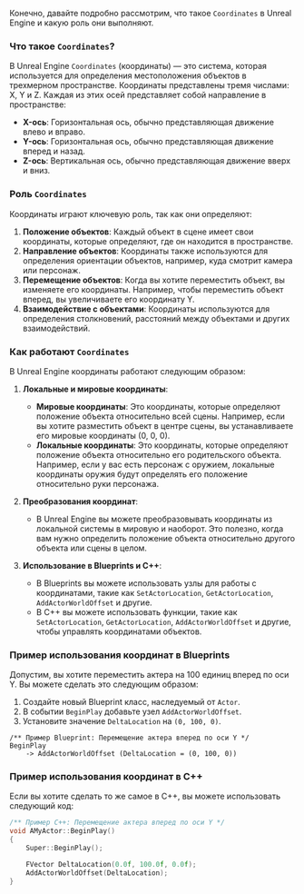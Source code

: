 Конечно, давайте подробно рассмотрим, что такое `Coordinates` в Unreal Engine и какую роль они выполняют.

### Что такое `Coordinates`?

В Unreal Engine `Coordinates` (координаты) — это система, которая используется для определения местоположения объектов в трехмерном пространстве. Координаты представлены тремя числами: X, Y и Z. Каждая из этих осей представляет собой направление в пространстве:

- **X-ось**: Горизонтальная ось, обычно представляющая движение влево и вправо.
- **Y-ось**: Горизонтальная ось, обычно представляющая движение вперед и назад.
- **Z-ось**: Вертикальная ось, обычно представляющая движение вверх и вниз.

### Роль `Coordinates`

Координаты играют ключевую роль, так как они определяют:

1. **Положение объектов**: Каждый объект в сцене имеет свои координаты, которые определяют, где он находится в пространстве.
2. **Направление объектов**: Координаты также используются для определения ориентации объектов, например, куда смотрит камера или персонаж.
3. **Перемещение объектов**: Когда вы хотите переместить объект, вы изменяете его координаты. Например, чтобы переместить объект вперед, вы увеличиваете его координату Y.
4. **Взаимодействие с объектами**: Координаты используются для определения столкновений, расстояний между объектами и других взаимодействий.

### Как работают `Coordinates`

В Unreal Engine координаты работают следующим образом:

1. **Локальные и мировые координаты**:
   - **Мировые координаты**: Это координаты, которые определяют положение объекта относительно всей сцены. Например, если вы хотите разместить объект в центре сцены, вы устанавливаете его мировые координаты (0, 0, 0).
   - **Локальные координаты**: Это координаты, которые определяют положение объекта относительно его родительского объекта. Например, если у вас есть персонаж с оружием, локальные координаты оружия будут определять его положение относительно руки персонажа.

2. **Преобразования координат**:
   - В Unreal Engine вы можете преобразовывать координаты из локальной системы в мировую и наоборот. Это полезно, когда вам нужно определить положение объекта относительно другого объекта или сцены в целом.

3. **Использование в Blueprints и C++**:
   - В Blueprints вы можете использовать узлы для работы с координатами, такие как `SetActorLocation`, `GetActorLocation`, `AddActorWorldOffset` и другие.
   - В C++ вы можете использовать функции, такие как `SetActorLocation`, `GetActorLocation`, `AddActorWorldOffset` и другие, чтобы управлять координатами объектов.

### Пример использования координат в Blueprints

Допустим, вы хотите переместить актера на 100 единиц вперед по оси Y. Вы можете сделать это следующим образом:

1. Создайте новый Blueprint класс, наследуемый от `Actor`.
2. В событии `BeginPlay` добавьте узел `AddActorWorldOffset`.
3. Установите значение `DeltaLocation` на `(0, 100, 0)`.

```plaintext
/** Пример Blueprint: Перемещение актера вперед по оси Y */
BeginPlay
    -> AddActorWorldOffset (DeltaLocation = (0, 100, 0))
```

### Пример использования координат в C++

Если вы хотите сделать то же самое в C++, вы можете использовать следующий код:

```cpp
/** Пример C++: Перемещение актера вперед по оси Y */
void AMyActor::BeginPlay()
{
    Super::BeginPlay();

    FVector DeltaLocation(0.0f, 100.0f, 0.0f);
    AddActorWorldOffset(DeltaLocation);
}
